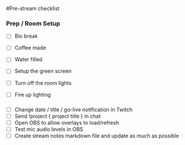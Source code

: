 #Pre-stream checklist

### Prep / Room Setup

- [ ] Bio break
- [ ] Coffee made
- [ ] Water filled
- [ ] Setup the green screen
- [ ] Turn off the room lights
- [ ] Fire up lighting


###

- [ ] Change date / title / go-live notification in Twitch
- [ ] Send !project { project title } in chat
- [ ] Open OBS to allow overlays to load/refresh
- [ ] Test mic audio levels in OBS
- [ ] Create stream notes markdown file and update as much as possible
